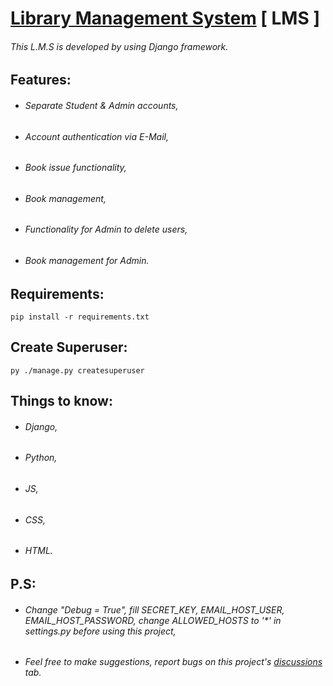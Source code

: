 # [Library Management System](https://lmsapp.pythonanywhere.com) [ LMS ]
###### This L.M.S is developed by using Django framework.

## Features:
- ###### Separate Student & Admin accounts,
- ###### Account authentication via E-Mail,
- ###### Book issue functionality,
- ###### Book management,
- ###### Functionality for Admin to delete users,
- ###### Book management for Admin.

## Requirements:
```
pip install -r requirements.txt
```

## Create Superuser:
```
py ./manage.py createsuperuser
```

## Things to know:
- ###### Django,
- ###### Python,
- ###### JS,
- ###### CSS,
- ###### HTML.

## P.S:
- ###### Change "Debug = True", fill SECRET_KEY, EMAIL_HOST_USER, EMAIL_HOST_PASSWORD, change ALLOWED_HOSTS to '*' in settings.py before using this project,
- ###### Feel free to make suggestions, report bugs on this project's [discussions](https://github.com/theDebonair/lms_django/discussions) tab.
